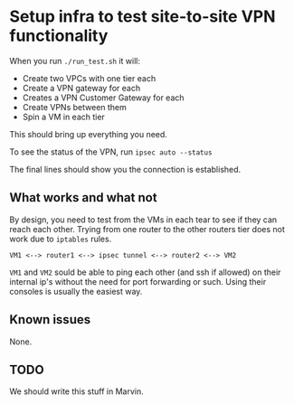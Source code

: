 Setup infra to test site-to-site VPN functionality
====

When you run ``./run_test.sh`` it will:

- Create two VPCs with one tier each
- Create a VPN gateway for each
- Creates a VPN Customer Gateway for each
- Create VPNs between them
- Spin a VM in each tier

This should bring up everything you need.

To see the status of the VPN, run ``ipsec auto --status``

The final lines should show you the connection is established.

What works and what not
----
By design, you need to test from the VMs in each tear to see if they can reach each other. Trying from one router to the other
routers tier does not work due to ``iptables`` rules.

``VM1 <--> router1 <--> ipsec tunnel <--> router2 <--> VM2``

``VM1`` and ``VM2`` sould be able to ping each other (and ssh if allowed) on their internal ip's without the need for port forwarding or such.
Using their consoles is usually the easiest way.

Known issues
----- 
None.

TODO
----
We should write this stuff in Marvin.
